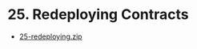 #   25. Redeploying Contracts

-   [25-redeploying.zip](https://github.com/web3-nfts/bt-web3/raw/main/Curricula/Ethereum-and-Solidity_The_Complete_Developers_Guide/resources/25-redeploying.zip)